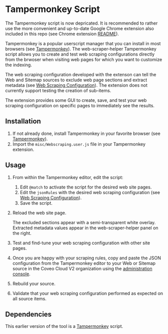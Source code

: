 # Tampermonkey Script

The Tampermonkey script is now depricated. It is recommended to rather use the more convenient and up-to-date Google Chrome extension also included in this repo (see Chrome extension [README](../chrome_extension/README.md)).

Tampermonkey is a popular userscript manager that you can install in most browsers (see [Tampermonkey](https://tampermonkey.net/)). The web-scraper-helper Tampermonkey script allows you to create and test web scraping configurations directly from the brwoser when visiting web pages for which you want to customize the indexing. 

The web scraping configuration developed with the extenson can tell the Web and Sitemap sources to exclude web page sections and extract metadata (see [Web Scraping Configuration](http://www.coveo.com/go?dest=cloudhelp&lcid=9&context=277)). The extension does not currently support testing the creation of sub-items. 

The extension provides some GUI to create, save, and test your web scraping configuration on specific pages to immediately see the results. 

## Installation
1. If not already done, install Tampermonkey in your favorite browser (see [Tampermonkey](https://tampermonkey.net/)).
1. Import the `misc/Webscraping.user.js` file in your Tampermonkey extension. 

## Usage
1. From within the Tampermonkey editor, edit the script:
   1. Edit `@match` to activate the script for the desired web site pages.
   1. Edit the `jsonRules` with the desired web scraping configuration (see [Web Scraping Configuration](http://www.coveo.com/go?dest=cloudhelp&lcid=9&context=277)).
   1. Save the script.
1. Reload the web site page.

   The excluded sections appear with a semi-transparent white overlay. Extracted metadata values appear in the web-scraper-helper panel on the right. 
1. Test and find-tune your web scraping configuration with other site pages. 
1. Once you are happy with your scraping rules, copy and paste the JSON configuration from the Tampermonkey editor to your Web or Sitemap source in the Coveo Cloud V2 organization using the [administration console](https://platform.cloud.coveo.com/admin/).
1. Rebuild your source. 
1. Validate that your web scraping configuration performed as expected on all source items. 

## Dependencies
This earlier version of the tool is a [Tampermonkey](https://tampermonkey.net/) script.